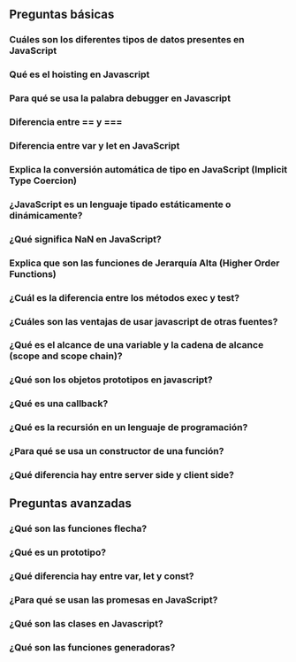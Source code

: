 
## Preguntas básicas

### Cuáles son los diferentes tipos de datos presentes en JavaScript

### Qué es el hoisting en Javascript

### Para qué se usa la palabra debugger en Javascript

### Diferencia entre == y ===

### Diferencia entre var y let en JavaScript

### Explica la conversión automática de tipo en JavaScript (Implicit Type Coercion)

### ¿JavaScript es un lenguaje tipado estáticamente o dinámicamente?

### ¿Qué significa NaN en JavaScript?

### Explica que son las funciones de Jerarquía Alta (Higher Order Functions)

### ¿Cuál es la diferencia entre los métodos exec y test?

### ¿Cuáles son las ventajas de usar javascript de otras fuentes?

### ¿Qué es el alcance de una variable y la cadena de alcance (scope and scope chain)?

### ¿Qué son los objetos prototipos en javascript?

### ¿Qué es una callback?

### ¿Qué es la recursión en un lenguaje de programación?

### ¿Para qué se usa un constructor de una función?

### ¿Qué diferencia hay entre server side y client side?

## Preguntas avanzadas

### ¿Qué son las funciones flecha?

### ¿Qué es un prototipo?

### ¿Qué diferencia hay entre var, let y const?

### ¿Para qué se usan las promesas en JavaScript?

### ¿Qué son las clases en Javascript?

### ¿Qué son las funciones generadoras?
